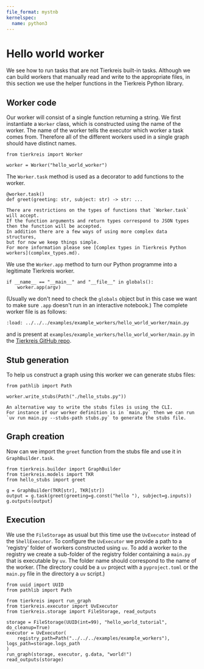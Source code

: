 ```yaml
---
file_format: mystnb
kernelspec:
  name: python3
---
```


# Hello world worker

We see how to run tasks that are not Tierkreis built-in tasks.
Although we can build workers that manually read and write to the appropriate files,
in this section we use the helper functions in the Tierkreis Python library.

## Worker code

Our worker will consist of a single function returning a string.
We first instantiate a `Worker` class, which is constructed using the name of the worker.
The name of the worker tells the executor which worker a task comes from.
Therefore all of the different workers used in a single graph should have distinct names.

```{code-cell} ipython3
from tierkreis import Worker

worker = Worker("hello_world_worker")
```

The `Worker.task` method is used as a decorator to add functions to the worker.

```{code-cell} ipython3
@worker.task()
def greet(greeting: str, subject: str) -> str: ...
```

```{note}
There are restrictions on the types of functions that `Worker.task` will accept.
If the function arguments and return types correspond to JSON types then the function will be accepted.
In addition there are a few ways of using more complex data structures,
but for now we keep things simple.
For more information please see [Complex types in Tierkreis Python workers](complex_types.md).
```

We use the `Worker.app` method to turn our Python programme into a legitimate Tierkreis worker.

```{code-cell} ipython3
if __name__ == "__main__" and "__file__" in globals():
    worker.app(argv)
```

(Usually we don't need to check the `globals` object but in this case we want to make sure `.app` doesn't run in an interactive notebook.)
The complete worker file is as follows:

```{code-cell} ipython3
:load: ../../../examples/example_workers/hello_world_worker/main.py
```

and is present at `examples/example_workers/hello_world_worker/main.py` in the [Tierkreis GitHub repo](https://github.com/CQCL/tierkreis).

## Stub generation

To help us construct a graph using this worker we can generate stubs files:

```{code-cell}
from pathlib import Path

worker.write_stubs(Path("./hello_stubs.py"))
```

```{note}
An alternative way to write the stubs files is using the CLI.
For instance if our worker definition is in `main.py` then we can run
`uv run main.py --stubs-path stubs.py` to generate the stubs file.
```

## Graph creation

Now can we import the `greet` function from the stubs file and use it in `GraphBuilder.task`.

```{code-cell} ipython3
from tierkreis.builder import GraphBuilder
from tierkreis.models import TKR
from hello_stubs import greet

g = GraphBuilder(TKR[str], TKR[str])
output = g.task(greet(greeting=g.const("hello "), subject=g.inputs))
g.outputs(output)
```

## Execution

We use the `FileStorage` as usual but this time use the `UvExecutor` instead of the `ShellExecutor`.
To configure the `UvExecutor` we provide a path to a 'registry' folder of workers constructed using `uv`.
To add a worker to the registry we create a sub-folder of the registry folder containing a `main.py` that is executable by `uv`.
The folder name should correspond to the name of the worker.
(The directory could be a `uv` project with a `pyproject.toml` or the `main.py` file in the directory a `uv` script.)

```{code-cell}
from uuid import UUID
from pathlib import Path

from tierkreis import run_graph
from tierkreis.executor import UvExecutor
from tierkreis.storage import FileStorage, read_outputs

storage = FileStorage(UUID(int=99), "hello_world_tutorial", do_cleanup=True)
executor = UvExecutor(
    registry_path=Path("../../../examples/example_workers"), logs_path=storage.logs_path
)
run_graph(storage, executor, g.data, "world!")
read_outputs(storage)
```
